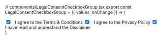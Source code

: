 // components/LegalConsentCheckboxGroup.tsx
export const LegalConsentCheckboxGroup = ({ values, onChange }) => (

  <div className="space-y-3 text-sm text-gray-700 dark:text-gray-200">
    <label>
      <input type="checkbox" value="terms" checked={values.terms} onChange={onChange} />
      &nbsp; I agree to the Terms & Conditions
    </label>
    <label>
      <input type="checkbox" value="privacy" checked={values.privacy} onChange={onChange} />
      &nbsp; I agree to the Privacy Policy
    </label>
    <label>
      <input type="checkbox" value="disclaimer" checked={values.disclaimer} onChange={onChange} />
      &nbsp; I have read and understand the Disclaimer
    </label>
  </div>
)
